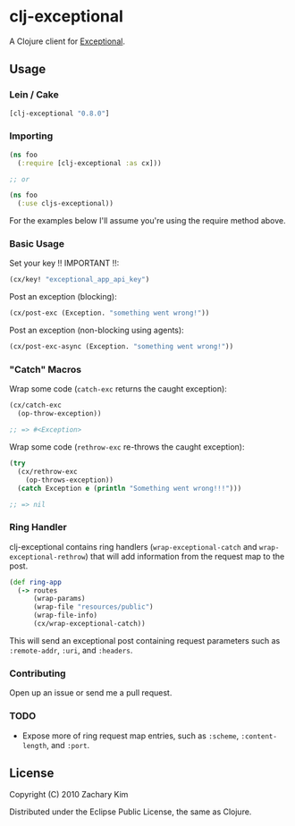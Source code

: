 # clj-exceptional

A Clojure client for [Exceptional](http://getexceptional.com).

## Usage

### Lein / Cake

```clojure
[clj-exceptional "0.8.0"]
```

### Importing

```clojure
(ns foo
  (:require [clj-exceptional :as cx]))

;; or

(ns foo
  (:use cljs-exceptional))
```

For the examples below I'll assume you're using the require method above.

### Basic Usage

Set your key !! IMPORTANT !!:

```clojure
(cx/key! "exceptional_app_api_key")
```

Post an exception (blocking):

```clojure
(cx/post-exc (Exception. "something went wrong!"))
```

Post an exception (non-blocking using agents):

```clojure
(cx/post-exc-async (Exception. "something went wrong!"))
```



### "Catch" Macros

Wrap some code (`catch-exc` returns the caught exception):

```clojure
(cx/catch-exc
  (op-throw-exception))

;; => #<Exception>
```

Wrap some code (`rethrow-exc` re-throws the caught exception):

```clojure
(try
  (cx/rethrow-exc
    (op-throws-exception))
  (catch Exception e (println "Something went wrong!!!")))

;; => nil
```
### Ring Handler

clj-exceptional contains ring handlers (`wrap-exceptional-catch` and
`wrap-exceptional-rethrow`) that will add information from
the request map to the post.

```clojure
(def ring-app
  (-> routes
      (wrap-params)
      (wrap-file "resources/public")
      (wrap-file-info)
      (cx/wrap-exceptional-catch))
```

This will send an exceptional post containing request parameters such
as `:remote-addr`, `:uri`, and `:headers`.


### Contributing

Open up an issue or send me a pull request.


### TODO

* Expose more of ring request map entries, such as `:scheme`,
  `:content-length`, and `:port`.



## License

Copyright (C) 2010 Zachary Kim

Distributed under the Eclipse Public License, the same as Clojure.
